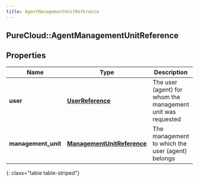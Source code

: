 ```yaml
---
title: AgentManagementUnitReference
---
```

## PureCloud::AgentManagementUnitReference

## Properties

|Name | Type | Description | Notes|
|------------ | ------------- | ------------- | -------------|
| **user** | [**UserReference**](UserReference.html) | The user (agent) for whom the management unit was requested | [optional] |
| **management_unit** | [**ManagementUnitReference**](ManagementUnitReference.html) | The management to which the user (agent) belongs | [optional] |
{: class="table table-striped"}


